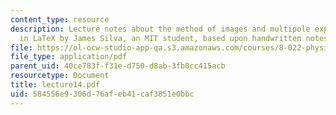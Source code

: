 ```yaml
---
content_type: resource
description: Lecture notes about the method of images and multipole expansion. Prepared
  in LaTeX by James Silva, an MIT student, based upon handwritten notes.
file: https://ol-ocw-studio-app-qa.s3.amazonaws.com/courses/8-022-physics-ii-electricity-and-magnetism-fall-2006/584556e9306d76afeb41caf3851e0bbc_lecture14.pdf
file_type: application/pdf
parent_uid: 40ce783f-f31e-d750-d8ab-3fb0cc415acb
resourcetype: Document
title: lecture14.pdf
uid: 584556e9-306d-76af-eb41-caf3851e0bbc
---
```

